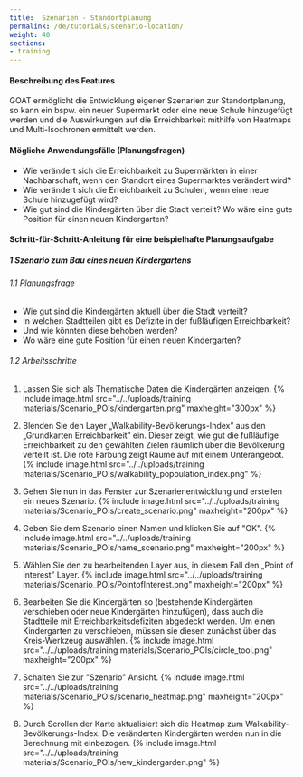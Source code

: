 ```yaml
---
title:  Szenarien - Standortplanung
permalink: /de/tutorials/scenario-location/
weight: 40
sections:
- training
---
```


#### Beschreibung des Features
GOAT ermöglicht die Entwicklung eigener Szenarien zur Standortplanung, so kann ein bspw. ein neuer Supermarkt oder eine neue Schule hinzugefügt werden und die Auswirkungen auf die Erreichbarkeit mithilfe von Heatmaps und Multi-Isochronen ermittelt werden. 

#### Mögliche Anwendungsfälle (Planungsfragen)
- Wie verändert sich die Erreichbarkeit zu Supermärkten in einer Nachbarschaft, wenn den Standort eines Supermarktes verändert wird?
- Wie verändert sich die Erreichbarkeit zu Schulen, wenn eine neue Schule hinzugefügt wird?
- Wie gut sind die Kindergärten über die Stadt verteilt? Wo wäre eine gute Position für einen neuen Kindergarten? 


#### Schritt-für-Schritt-Anleitung für eine beispielhafte Planungsaufgabe
##### 1 Szenario zum Bau eines neuen Kindergartens
###### 1.1 Planungsfrage
- Wie gut sind die Kindergärten aktuell über die Stadt verteilt? 
- In welchen Stadtteilen gibt es Defizite in der fußläufigen Erreichbarkeit? 
- Und wie könnten diese behoben werden?
- Wo wäre eine gute Position für einen neuen Kindergarten? 


###### 1.2 Arbeitsschritte
1. Lassen Sie sich als Thematische Daten die Kindergärten anzeigen.  {% include image.html src="../../uploads/training materials/Scenario_POIs/kindergarten.png" maxheight="300px"  %}

2. Blenden Sie den Layer „Walkability-Bevölkerungs-Index” aus den „Grundkarten Erreichbarkeit” ein. Dieser zeigt, wie gut die fußläufige Erreichbarkeit zu den gewählten Zielen räumlich über die Bevölkerung verteilt ist. Die rote Färbung zeigt Räume auf mit einem Unterangebot.  {% include image.html src="../../uploads/training materials/Scenario_POIs/walkability_popoulation_index.png"  %}

3. Gehen Sie nun in das Fenster zur Szenarienentwicklung und erstellen ein neues Szenario.  {% include image.html src="../../uploads/training materials/Scenario_POIs/create_scenario.png" maxheight="200px" %}

4. Geben Sie dem Szenario einen Namen und klicken Sie auf "OK".  {% include image.html src="../../uploads/training materials/Scenario_POIs/name_scenario.png" maxheight="200px" %}

5. Wählen Sie den zu bearbeitenden Layer aus, in diesem Fall den „Point of Interest” Layer.  {% include image.html src="../../uploads/training materials/Scenario_POIs/PointofInterest.png" maxheight="200px" %}

6. Bearbeiten Sie die Kindergärten so (bestehende Kindergärten verschieben oder neue Kindergärten hinzufügen), dass auch die Stadtteile mit Erreichbarkeitsdefiziten abgedeckt werden. Um einen Kindergarten zu verschieben, müssen sie diesen zunächst über das Kreis-Werkzeug auswählen.  {% include image.html src="../../uploads/training materials/Scenario_POIs/circle_tool.png" maxheight="200px" %}

7. Schalten Sie zur "Szenario" Ansicht.  {% include image.html src="../../uploads/training materials/Scenario_POIs/scenario_heatmap.png" maxheight="200px" %}

8. Durch Scrollen der Karte aktualisiert sich die Heatmap zum Walkability-Bevölkerungs-Index. Die veränderten Kindergärten werden nun in die Berechnung mit einbezogen.  {% include image.html src="../../uploads/training materials/Scenario_POIs/new_kindergarden.png"  %}
